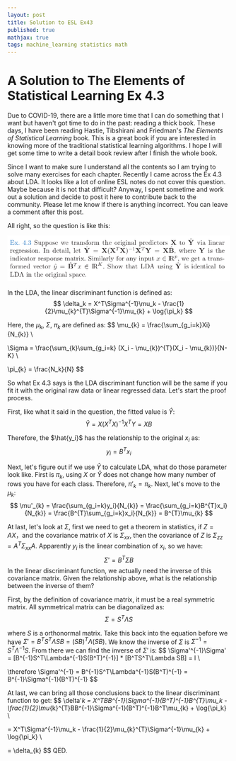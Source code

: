 ```yaml
---
layout: post
title: Solution to ESL Ex43
published: true
mathjax: true
tags: machine_learning statistics math
---
```


# A Solution to The Elements of Statistical Learning Ex 4.3

Due to COVID-19, there are a little more time that I can do something that I want but haven't got time to do in the past: reading a thick book. These days, I have been reading Hastie, Tibshirani and Friedman's _The Elements of Statistical Learning_ book. This is a great book if you are interested in knowing more of the traditional statistical learning algorithms. I hope I will get some time to write a detail book review after I finish the whole book.

Since I want to make sure I understand all the contents so I am trying to solve many exercises for each chapter. Recently I came across the Ex 4.3 about LDA. It looks like a lot of online ESL notes do not cover this question. Maybe because it is not that difficult? Anyway, I spent sometime and work out a solution and decide to post it here to contribute back to the community. Please let me know if there is anything incorrect. You can leave a comment after this post.

All right, so the question is like this:

![ESL Ex4.3](../images/2020_12_3/Ex43.png)



In the LDA, the linear discriminant function is defined as:
$$
\delta_k = X^T\Sigma^{-1}\mu_k - \frac{1}{2}\mu_{k}^{T}\Sigma^{-1}\mu_{k} + \log{\pi_k}
$$


Here, the $\mu_{k}$, $\Sigma$, $\pi_{k}$ are defined as:
$$
\mu_{k} = \frac{\sum_{g_i=k}Xi}{N_{k}} \\

\Sigma = \frac{\sum_{k}\sum_{g_i=k} (X_i - \mu_{k})^{T}(X_i - \mu_{k})}{N-K} \\

\pi_{k} = \frac{N_k}{N}
$$


So what Ex 4.3 says is the LDA discriminant function will be the same if you fit it with the original raw data or linear regressed data. Let's start the proof process.

First, like what it said in the question, the fitted value is $\hat{Y}$:
$$
\hat{Y} = X(X^TX)^{-1}X^TY = XB
$$


Therefore, the $\hat{y_i}$ has the relationship to the original $x_i$ as:
$$
y_{i} = B^{T}x_{i}
$$


Next, let's figure out if we use $\hat{Y}$ to calculate LDA, what do those parameter look like. First is $\pi_k$, using $X$ or $\hat{Y}$ does not change how many number of rows you have for each class. Therefore,  $\pi'_{k} = \pi_{k}$. Next, let's move to the $\mu_k$:
$$
\mu'_{k} = \frac{\sum_{g_i=k}y_i}{N_{k}} = \frac{\sum_{g_i=k}B^{T}x_i}{N_{k}} = \frac{B^{T}\sum_{g_i=k}x_i}{N_{k}} = B^{T}\mu_{k}
$$


At last, let's look at $\Sigma$, first we need to get a theorem in statistics, if $Z=AX$，and the covariance matrix of $X$ is $\Sigma_{xx}$, then the covariance of $Z$ is $\Sigma_{zz} = A^T\Sigma_{xx}A$. Apparently $y_i$ is the linear combination of $x_i$, so we have:
$$
\Sigma' = B^{T}\Sigma B
$$
In the linear discriminant function, we actually need the inverse of this covariance matrix. Given the relationship above, what is the relationship between the inverse of them?

First, by the definition of covariance matrix, it must be a real symmetric matrix. All symmetrical matrix can be diagonalized as:
$$
\Sigma = S^T\Lambda S
$$


where $S$ is a orthonormal matrix. Take this back into the equation before we have $\Sigma' = B^TS^T\Lambda SB = (SB)^T \Lambda (SB)$. We know the inverse of $\Sigma$ is $\Sigma^{-1} = S^T\Lambda^{-1}S$. From there we can find the inverse of $\Sigma'$ is:
$$
\Sigma'^{-1}\Sigma' = [B^{-1}S^T\Lambda^{-1}S(B^T)^{-1}] * [B^TS^T\Lambda SB] = I \\

\therefore \Sigma'^{-1} = B^{-1}S^T\Lambda^{-1}S(B^T)^{-1} = B^{-1}\Sigma^{-1}(B^T)^{-1}
$$


At last, we can bring all those conclusions back to the linear discriminant function to get:
$$
\delta'_k = X^TBB^{-1}\Sigma^{-1}(B^T)^{-1}B^{T}\mu_k - \frac{1}{2}\mu_{k}^{T}BB^{-1}\Sigma^{-1}(B^T)^{-1}B^T\mu_{k} + \log{\pi_k} \\

= X^T\Sigma^{-1}\mu_k - \frac{1}{2}\mu_{k}^{T}\Sigma^{-1}\mu_{k} + \log{\pi_k} \\

= \delta_{k}
$$
QED.